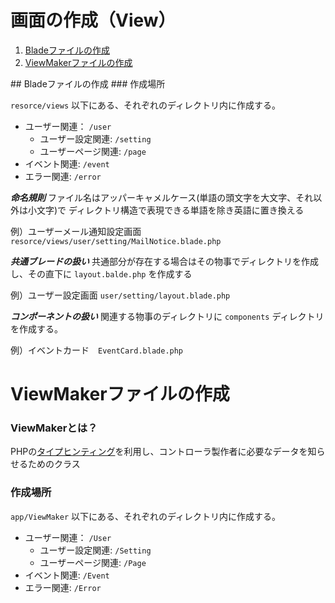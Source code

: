 

# 画面の作成（View）

1. [Bladeファイルの作成](#blade)
2. [ViewMakerファイルの作成](#viewMaker)

<a name="blade"/>
## Bladeファイルの作成
### 作成場所

```resorce/views``` 以下にある、それぞれのディレクトリ内に作成する。

* ユーザー関連： ```/user```
    * ユーザー設定関連: ```/setting```
    * ユーザーページ関連: ```/page```
* イベント関連: ```/event```
* エラー関連: ```/error```

***命名規則***
ファイル名はアッパーキャメルケース(単語の頭文字を大文字、それ以外は小文字)で
ディレクトリ構造で表現できる単語を除き英語に置き換える

例）ユーザーメール通知設定画面 ```resorce/views/user/setting/MailNotice.blade.php```

***共通ブレードの扱い***
共通部分が存在する場合はその物事でディレクトリを作成し、その直下に ```layout.balde.php``` を作成する

例）ユーザー設定画面 ```user/setting/layout.blade.php```

***コンポーネントの扱い***
関連する物事のディレクトリに ```components``` ディレクトリを作成する。

例）イベントカード　```EventCard.blade.php```

<a name="viewMaker"></a>
# ViewMakerファイルの作成

### ViewMakerとは？
PHPの[タイプヒンティング](http://php.net/manual/ja/language.oop5.typehinting.php)を利用し、コントローラ製作者に必要なデータを知らせるためのクラス

### 作成場所

```app/ViewMaker``` 以下にある、それぞれのディレクトリ内に作成する。

* ユーザー関連： ```/User```
    * ユーザー設定関連: ```/Setting```
    * ユーザーページ関連: ```/Page```
* イベント関連: ```/Event```
* エラー関連: ```/Error```


